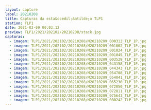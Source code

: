 ```yaml
---
layout: capture
label: 20210208
title: Capturas da esta&ccedil;&atilde;o TLP1
station: TLP1
date: 2021-02-09 00:03:12
preview: TLP1/2021/202102/20210208/stack.jpg
capturas:
  - imagem: TLP1/2021/202102/20210208/M20210209_000312_TLP_1P.jpg
  - imagem: TLP1/2021/202102/20210208/M20210209_001002_TLP_1P.jpg
  - imagem: TLP1/2021/202102/20210208/M20210209_001024_TLP_1P.jpg
  - imagem: TLP1/2021/202102/20210208/M20210209_001045_TLP_1P.jpg
  - imagem: TLP1/2021/202102/20210208/M20210209_003529_TLP_1P.jpg
  - imagem: TLP1/2021/202102/20210208/M20210209_043158_TLP_1P.jpg
  - imagem: TLP1/2021/202102/20210208/M20210209_044343_TLP_1P.jpg
  - imagem: TLP1/2021/202102/20210208/M20210209_054708_TLP_1P.jpg
  - imagem: TLP1/2021/202102/20210208/M20210209_054841_TLP_1P.jpg
  - imagem: TLP1/2021/202102/20210208/M20210209_065230_TLP_1P.jpg
  - imagem: TLP1/2021/202102/20210208/M20210209_072050_TLP_1P.jpg
  - imagem: TLP1/2021/202102/20210208/M20210209_072811_TLP_1P.jpg
  - imagem: TLP1/2021/202102/20210208/M20210209_075643_TLP_1P.jpg
  - imagem: TLP1/2021/202102/20210208/M20210209_080242_TLP_1P.jpg
---
```

